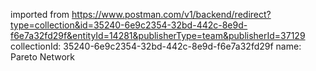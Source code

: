 imported from https://www.postman.com/v1/backend/redirect?type=collection&id=35240-6e9c2354-32bd-442c-8e9d-f6e7a32fd29f&entityId=14281&publisherType=team&publisherId=37129
collectionId: 35240-6e9c2354-32bd-442c-8e9d-f6e7a32fd29f
name: Pareto Network